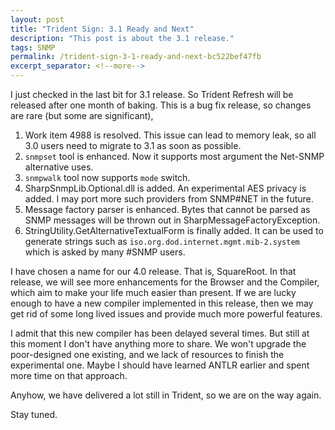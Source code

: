 ```yaml
---
layout: post
title: "Trident Sign: 3.1 Ready and Next"
description: "This post is about the 3.1 release."
tags: SNMP
permalink: /trident-sign-3-1-ready-and-next-bc522bef47fb
excerpt_separator: <!--more-->
---
```

I just checked in the last bit for 3.1 release. So Trident Refresh will be released after one month of baking. This is a bug fix release, so changes are rare (but some are significant),
<!--more-->

1. Work item 4988 is resolved. This issue can lead to memory leak, so all 3.0 users need to migrate to 3.1 as soon as possible.
1. `snmpset` tool is enhanced. Now it supports most argument the Net-SNMP alternative uses.
1. `snmpwalk` tool now supports `mode` switch.
1. SharpSnmpLib.Optional.dll is added. An experimental AES privacy is added. I may port more such providers from SNMP#NET in the future.
1. Message factory parser is enhanced. Bytes that cannot be parsed as SNMP messages will be thrown out in SharpMessageFactoryException.
1. StringUtility.GetAlternativeTextualForm is finally added. It can be used to generate strings such as `iso.org.dod.internet.mgmt.mib-2.system` which is asked by many #SNMP users.

I have chosen a name for our 4.0 release. That is, SquareRoot. In that release, we will see more enhancements for the Browser and the Compiler, which aim to make your life much easier than present. If we are lucky enough to have a new compiler implemented in this release, then we may get rid of some long lived issues and provide much more powerful features.

I admit that this new compiler has been delayed several times. But still at this moment I don't have anything more to share. We won't upgrade the poor-designed one existing, and we lack of resources to finish the experimental one. Maybe I should have learned ANTLR earlier and spent more time on that approach.

Anyhow, we have delivered a lot still in Trident, so we are on the way again.

Stay tuned.
